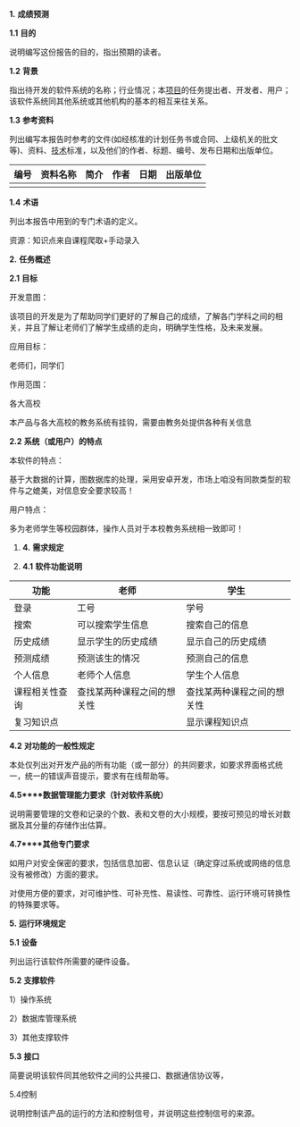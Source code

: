 **1.**        **成绩预测**

**1.1**    **目的**

说明编写这份报告的目的，指出预期的读者。

**1.2**    **背景**

指出待开发的软件系统的名称；行业情况；本[项目](http://www.rztong.com.cn/xm)的任务提出者、开发者、用户；该软件系统同其他系统或其他机构的基本的相互来往关系。 

**1.3**    **参考资料**

列出编写本报告时参考的文件(如经核准的计划任务书或合同、上级机关的批文等)、资料、[技术](http://www.rztong.com.cn/kw/tech.asp)标准，以及他们的作者、标题、编号、发布日期和出版单位。

| 编号 | 资料名称 | 简介 | 作者 | 日期 | 出版单位 |
| ---- | -------- | ---- | ---- | ---- | -------- |
|      |          |      |      |      |          |

 **1.4**    **术语**

列出本报告中用到的专门术语的定义。

资源：知识点来自课程爬取+手动录入

 

**2.**        **任务概述**

**2.1**    **目标**

开发意图：

该项目的开发是为了帮助同学们更好的了解自己的成绩，了解各门学科之间的相关，并且了解让老师们了解学生成绩的走向，明确学生性格，及未来发展。

应用目标：

老师们，同学们

作用范围：

各大高校

本产品与各大高校的教务系统有挂钩，需要由教务处提供各种有关信息



**2.2**    **系统（或用户）的特点**

本软件的特点：

基于大数据的计算，图数据库的处理，采用安卓开发，市场上咱没有同款类型的软件与之媲美，对信息安全要求较高！

用户特点：

多为老师学生等校园群体，操作人员对于本校教务系统相一致即可！

 

1. **4.**        **需求规定**

2. **4.1**    **软件功能说明**


| 功能           | 老师                       | 学生                       |
| -------------- | -------------------------- | -------------------------- |
| 登录           | 工号                       | 学号                       |
| 搜索           | 可以搜索学生信息           | 搜索自己的信息             |
| 历史成绩       | 显示学生的历史成绩         | 显示自己的历史成绩         |
| 预测成绩       | 预测该生的情况             | 预测自己的信息             |
| 个人信息       | 老师个人信息               | 学生个人信息               |
| 课程相关性查询 | 查找某两种课程之间的想关性 | 查找某两种课程之间的想关性 |
| 复习知识点     |                            | 显示课程知识点             |

**4.2**    **对功能的一般性规定**

本处仅列出对开发产品的所有功能（或一部分）的共同要求，如要求界面格式统一，统一的错误声音提示，要求有在线帮助等。

**4.5****数据管理能力要求（针对软件系统）**

说明需要管理的文卷和记录的个数、表和文卷的大小规模，要按可预见的增长对数据及其分量的存储作出估算。

**4.7****其他专门要求**

如用户对安全保密的要求，包括信息加密、信息认证（确定穿过系统或网络的信息没有被修改）方面的要求。

对使用方便的要求，对可维护性、可补充性、易读性、可靠性、运行环境可转换性的特殊要求等。

 

**5.**        **运行环境规定**

**5.1**    **设备**

列出运行该软件所需要的硬件设备。

**5.2**    **支撑软件**

1）操作系统

2）数据库管理系统

3）其他支撑软件

**5.3**    **接口**

简要说明该软件同其他软件之间的公共接口、数据通信协议等，

5.4控制

说明控制该产品的运行的方法和控制信号，并说明这些控制信号的来源。